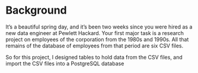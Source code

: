# Background
It’s a beautiful spring day, and it’s been two weeks since you were hired as a new data engineer at Pewlett Hackard. Your first major task is a research project on employees of the corporation from the 1980s and 1990s. All that remains of the database of employees from that period are six CSV files.

So for this project, I designed tables to hold data from the CSV files, and import the CSV files into a PostgreSQL database
